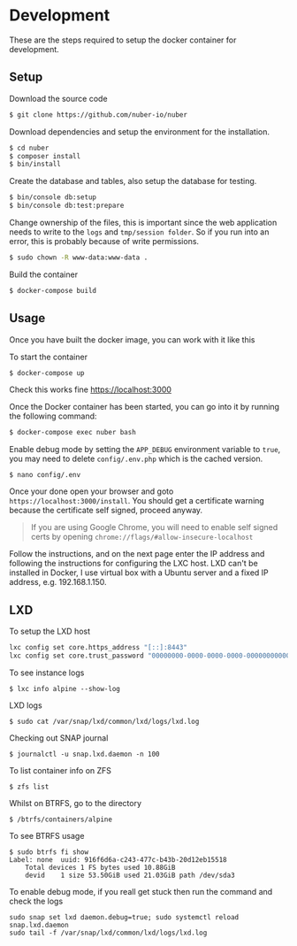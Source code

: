 # Development

These are the steps required to setup the docker container for development.

## Setup

Download the source code

```bash
$ git clone https://github.com/nuber-io/nuber
```

Download dependencies and setup the environment for the installation.

```bash
$ cd nuber
$ composer install
$ bin/install
```

Create the database and tables, also setup the database for testing.

```bash
$ bin/console db:setup
$ bin/console db:test:prepare
```

Change ownership of the files, this is important since the web application needs to write to the `logs` and `tmp/session folder`. So if you run into an error, this is probably because of write permissions.

```bash
$ sudo chown -R www-data:www-data .
```

Build the container

```bash
$ docker-compose build
```

## Usage

Once you have built the docker image, you can work with it like this

To start the container

```bash
$ docker-compose up
```

Check this works fine
[https://localhost:3000](https://localhost:3000)

Once the Docker container has been started, you can go into it by running the following command:

```bash
$ docker-compose exec nuber bash
```

Enable debug mode by setting the `APP_DEBUG` environment variable to `true`, you may need to delete `config/.env.php` which is the cached version.

```
$ nano config/.env
```

Once your done open your browser and goto `https://localhost:3000/install`. You should get a certificate warning because the certificate self signed, proceed anyway.

> If you are using Google Chrome, you will need to enable self signed certs by opening `chrome://flags/#allow-insecure-localhost`

Follow the instructions, and on the next page enter the IP address and following the instructions for configuring the LXC host. LXD can't be installed in Docker, I use virtual box with a Ubuntu server and a fixed IP address, e.g. 192.168.1.150.

## LXD

To setup the LXD host

```bash
lxc config set core.https_address "[::]:8443"
lxc config set core.trust_password "00000000-0000-0000-0000-000000000000"
```

To see instance logs

```
$ lxc info alpine --show-log
```

LXD logs

```
$ sudo cat /var/snap/lxd/common/lxd/logs/lxd.log
```

Checking out SNAP journal

```
$ journalctl -u snap.lxd.daemon -n 100
```

To list container info on ZFS

```
$ zfs list
```

Whilst on BTRFS, go to the directory

```
$ /btrfs/containers/alpine
```

To see BTRFS usage

```
$ sudo btrfs fi show
Label: none  uuid: 916f6d6a-c243-477c-b43b-20d12eb15518
	Total devices 1 FS bytes used 10.88GiB
	devid    1 size 53.50GiB used 21.03GiB path /dev/sda3
```

To enable debug mode, if you reall get stuck then run the command and check the logs

```
sudo snap set lxd daemon.debug=true; sudo systemctl reload snap.lxd.daemon
sudo tail -f /var/snap/lxd/common/lxd/logs/lxd.log
```
